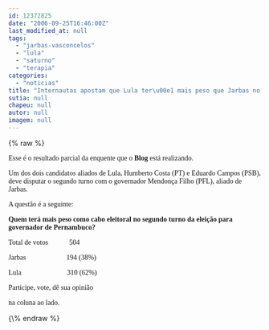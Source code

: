 ```yaml
---
id: 12372825
date: "2006-09-25T16:46:00Z"
last_modified_at: null
tags:
  - "jarbas-vasconcelos"
  - "lula"
  - "saturno"
  - "terapia"
categories:
  - "noticias"
title: "Internautas apostam que Lula ter\u00e1 mais peso que Jarbas no 2\u00ba turno"
sutia: null
chapeu: null
autor: null
imagem: null
---
```

{\% raw %}
<p><P><FONT face=Verdana>Esse é o resultado parcial da enquente que o <STRONG>Blog</STRONG> está realizando. </FONT></P></p>
<p><P><FONT face=Verdana>Um dos dois candidatos aliados de Lula, Humberto Costa (PT) e Eduardo Campos (PSB), deve disputar o segundo turno com o governador Mendonça Filho (PFL), aliado de Jarbas.</FONT></P></p>
<p><P><FONT face=Verdana>A questão é a seguinte:</FONT></P></p>
<p><P><FONT face=Verdana><STRONG>Quem terá mais peso como cabo eleitoral no segundo turno da eleição para governador de Pernambuco?</STRONG></FONT></P></p>
<p><P><FONT face=Verdana>Total de votos&nbsp;&nbsp;&nbsp;&nbsp;&nbsp;&nbsp;&nbsp;&nbsp;&nbsp;&nbsp;&nbsp; 504</FONT></P></p>
<p><P><FONT face=Verdana>Jarbas&nbsp;&nbsp;&nbsp;&nbsp;&nbsp;&nbsp;&nbsp;&nbsp;&nbsp;&nbsp;&nbsp;&nbsp;&nbsp;&nbsp;&nbsp;&nbsp;&nbsp;&nbsp;&nbsp;&nbsp;&nbsp;&nbsp; 194 (38%)</FONT></P></p>
<p><P><FONT face=Verdana>Lula&nbsp;&nbsp;&nbsp;&nbsp;&nbsp;&nbsp;&nbsp;&nbsp;&nbsp;&nbsp;&nbsp;&nbsp;&nbsp;&nbsp;&nbsp;&nbsp;&nbsp;&nbsp;&nbsp;&nbsp;&nbsp;&nbsp;&nbsp;&nbsp;&nbsp; 310 (62%)</FONT></P></p>
<p><P><FONT face=Verdana>Participe, vote, dê sua opinião</p>
<p> na coluna ao lado.</FONT></P> </p>
{\% endraw %}
